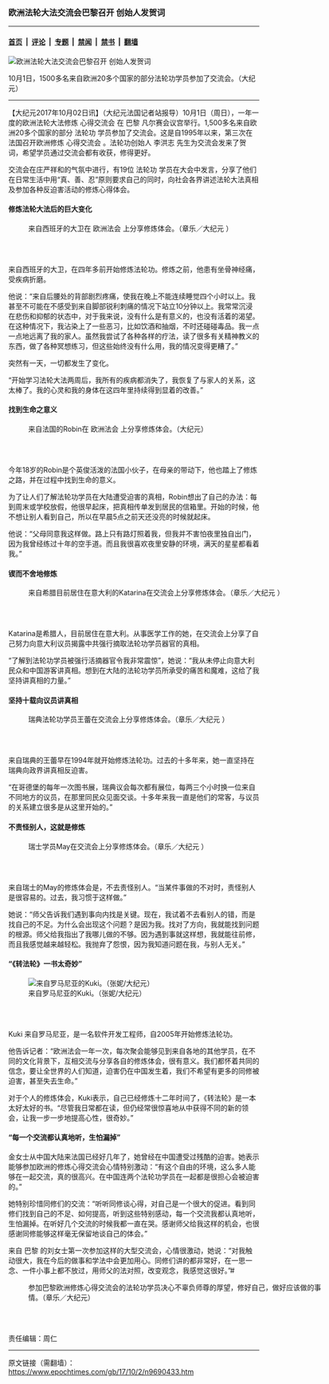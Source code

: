 ### 欧洲法轮大法交流会巴黎召开 创始人发贺词

---

#### [首页](../../../..?n9690433) &nbsp;|&nbsp; [评论](../../../../../epoch-comment?n9690433) &nbsp;|&nbsp; [专题](../../../../../epoch-special?n9690433) &nbsp;|&nbsp; [禁闻](../../../../../epoch-news?n9690433) &nbsp;|&nbsp; [禁书](../../../../../books?n9690433) &nbsp;|&nbsp; [翻墙](https://github.com/gfw-breaker/nogfw/blob/master/README.md?n9690433)


<div><img alt="欧洲法轮大法交流会巴黎召开 创始人发贺词" class="attachment-djy_600_400 size-djy_600_400 wp-post-image" src="https://i.epochtimes.com/assets/uploads/2017/10/9-2017-10-1-eu-fahui-report_01_meitu_1-600x400.jpg"/>
<div class="caption">
 <p>
  10月1日，1500多名来自欧洲20多个国家的部分法轮功学员参加了交流会。（大纪元）
 </p>
</div></div><hr/><div class="post_content" id="artbody" itemprop="articleBody">
 <!-- article content begin -->
 <p>
  【大纪元2017年10月02日讯】（大纪元法国记者站报导）10月1日（周日），一年一度的欧洲法轮大法修炼
  <ok href="https://www.epochtimes.com/gb/tag/%E5%BF%83%E5%BE%97%E4%BA%A4%E6%B5%81%E4%BC%9A.html">
   心得交流会
  </ok>
  在
  <ok href="https://www.epochtimes.com/gb/tag/%E5%B7%B4%E9%BB%8E.html">
   巴黎
  </ok>
  凡尔赛会议宫举行。1,500多名来自欧洲20多个国家的部分
  <ok href="https://www.epochtimes.com/gb/tag/%E6%B3%95%E8%BD%AE%E5%8A%9F.html">
   法轮功
  </ok>
  学员参加了交流会。这是自1995年以来，第三次在法国召开欧洲修炼
  <ok href="https://www.epochtimes.com/gb/tag/%E5%BF%83%E5%BE%97%E4%BA%A4%E6%B5%81%E4%BC%9A.html">
   心得交流会
  </ok>
  。法轮功创始人
  <ok href="https://www.epochtimes.com/gb/tag/%E6%9D%8E%E6%B4%AA%E5%BF%97.html">
   李洪志
  </ok>
  先生为交流会发来了贺词，希望学员通过交流会都有收获，修得更好。
 </p>
 <p>
  交流会在庄严祥和的气氛中进行，有19位
  <ok href="https://www.epochtimes.com/gb/tag/%E6%B3%95%E8%BD%AE%E5%8A%9F.html">
   法轮功
  </ok>
  学员在大会中发言，分享了他们在日常生活中用“真、善、忍”原则要求自己的同时，向社会各界讲述法轮大法真相及参加各种反迫害活动的修炼心得体会。
 </p>
 <h4>
  修炼法轮大法后的巨大变化
 </h4>
 <figure aria-describedby="caption-attachment-9690548" class="wp-caption aligncenter" id="attachment_9690548" style="width: 600px">
  <ok href="https://i.epochtimes.com/assets/uploads/2017/10/1710020324242551.jpg" target="_blank">
   <img alt="" class="size-large wp-image-9690548" src="https://i.epochtimes.com/assets/uploads/2017/10/1710020324242551-600x400.jpg" title=""/>
  </ok>
  <br/><figcaption class="wp-caption-text" id="caption-attachment-9690548">
   来自西班牙的大卫在
   <ok href="https://www.epochtimes.com/gb/tag/%E6%AC%A7%E6%B4%B2%E6%B3%95%E4%BC%9A.html">
    欧洲法会
   </ok>
   上分享修炼体会。（章乐／大纪元 ）
  </figcaption><br/>
 </figure><br/>
 <p>
  来自西班牙的大卫，在四年多前开始修炼法轮功。修炼之前，他患有坐骨神经痛，受疾病折磨。
 </p>
 <p>
  他说：“来自后腰处的背部剧烈疼痛，使我在晚上不能连续睡觉四个小时以上。我甚至不可能在不感受到来自脚部锐利刺痛的情况下站立10分钟以上。我常常沉浸在悲伤和抑郁的状态中，对于我来说，没有什么是有意义的，也没有活着的渴望。在这种情况下，我沾染上了一些恶习，比如饮酒和抽烟，不时还碰碰毒品。我一点一点地远离了我的家人。虽然我尝试了各种各样的疗法，读了很多有关精神教义的东西，做了各种冥想练习，但这些始终没有什么用，我的情况变得更糟了。”
 </p>
 <p>
  突然有一天，一切都发生了变化。
 </p>
 <p>
  “开始学习法轮大法两周后，我所有的疾病都消失了，我恢复了与家人的关系，这太棒了。我的心灵和我的身体在这四年里持续得到显着的改善。”
 </p>
 <h4>
  找到生命之意义
 </h4>
 <figure aria-describedby="caption-attachment-9691674" class="wp-caption aligncenter" id="attachment_9691674" style="width: 600px">
  <ok href="https://i.epochtimes.com/assets/uploads/2017/10/1710020941202551.jpg" target="_blank">
   <img alt="" class="size-large wp-image-9691674" src="https://i.epochtimes.com/assets/uploads/2017/10/1710020941202551-600x400.jpg" title=""/>
  </ok>
  <br/><figcaption class="wp-caption-text" id="caption-attachment-9691674">
   来自法国的Robin在
   <ok href="https://www.epochtimes.com/gb/tag/%E6%AC%A7%E6%B4%B2%E6%B3%95%E4%BC%9A.html">
    欧洲法会
   </ok>
   上分享修炼体会。（大纪元）
  </figcaption><br/>
 </figure><br/>
 <p>
  今年18岁的Robin是个英俊活泼的法国小伙子，在母亲的带动下，他也踏上了修炼之路，并在过程中找到生命的意义。
 </p>
 <p>
  为了让人们了解法轮功学员在大陆遭受迫害的真相，Robin想出了自己的办法：每到周末或学校放假，他很早起床，把真相传单发到居民的信箱里。开始的时候，他不想让别人看到自己，所以在早晨5点之前天还没亮的时候就起床。
 </p>
 <p>
  他说：“父母同意我这样做。路上只有路灯照着我，但我并不害怕夜里独自出门，因为我曾经练过十年的空手道。而且我很喜欢夜里安静的环境，满天的星星都看着我。”
 </p>
 <h4>
  锲而不舍地修炼
 </h4>
 <figure aria-describedby="caption-attachment-9690576" class="wp-caption aligncenter" id="attachment_9690576" style="width: 600px">
  <ok href="https://i.epochtimes.com/assets/uploads/2017/10/1710020325012551.jpg" target="_blank">
   <img alt="" class="size-large wp-image-9690576" src="https://i.epochtimes.com/assets/uploads/2017/10/1710020325012551-600x389.jpg" title=""/>
  </ok>
  <br/><figcaption class="wp-caption-text" id="caption-attachment-9690576">
   来自希腊目前居住在意大利的Katarina在交流会上分享修炼体会。（章乐／大纪元 ）
  </figcaption><br/>
 </figure><br/>
 <p>
  Katarina是希腊人，目前居住在意大利。从事医学工作的她，在交流会上分享了自己努力向意大利议员揭露中共强行摘取法轮功学员器官的真相。
 </p>
 <p>
  “了解到法轮功学员被强行活摘器官令我非常震惊”，她说：“我从未停止向意大利民众和中国游客讲真相。想到在大陆的法轮功学员所承受的痛苦和魔难，这给了我坚持讲真相的力量。”
 </p>
 <h4>
  坚持十载向议员讲真相
 </h4>
 <figure aria-describedby="caption-attachment-9690606" class="wp-caption aligncenter" id="attachment_9690606" style="width: 600px">
  <ok href="https://i.epochtimes.com/assets/uploads/2017/10/1710020405342551.jpg" target="_blank">
   <img alt="" class="size-large wp-image-9690606" src="https://i.epochtimes.com/assets/uploads/2017/10/1710020405342551-600x400.jpg" title=""/>
  </ok>
  <br/><figcaption class="wp-caption-text" id="caption-attachment-9690606">
   瑞典法轮功学员王蕾在交流会上分享修炼体会。（章乐／大纪元 ）
  </figcaption><br/>
 </figure><br/>
 <p>
  来自瑞典的王蕾早在1994年就开始修炼法轮功。过去的十多年来，她一直坚持在瑞典向政界讲真相反迫害。
 </p>
 <p>
  “在哥德堡的每年一次图书展，瑞典议会每次都有展位，每两三个小时换一位来自不同地方的议员，在那里同民众见面交谈。十多年来我一直是他们的常客，与议员的关系建立很多是从这里开始的。”
 </p>
 <h4>
  不责怪别人，这就是修炼
 </h4>
 <figure aria-describedby="caption-attachment-9690581" class="wp-caption aligncenter" id="attachment_9690581" style="width: 600px">
  <ok href="https://i.epochtimes.com/assets/uploads/2017/10/1710020324122551.jpg" target="_blank">
   <img alt="" class="size-large wp-image-9690581" src="https://i.epochtimes.com/assets/uploads/2017/10/1710020324122551-600x400.jpg" title=""/>
  </ok>
  <br/><figcaption class="wp-caption-text" id="caption-attachment-9690581">
   瑞士学员May在交流会上分享修炼体会。（章乐／大纪元 ）
  </figcaption><br/>
 </figure><br/>
 <p>
  来自瑞士的May的修炼体会是，不去责怪别人。“当某件事做的不对时，责怪别人是很容易的。过去，我习惯于这样做。”
 </p>
 <p>
  她说：“师父告诉我们遇到事向内找是关键。现在，我试着不去看别人的错，而是找自己的不足。为什么会出现这个问题？是因为我。找对了方向，我就能找到问题的根源。师父给我指出了我哪儿做的不够。因为遇到事就这样想，我就能往前修，而且我感觉越来越轻松。我抛弃了怨恨，因为我知道问题在我，与别人无关。”
 </p>
 <h4>
  “《转法轮》一书太奇妙”
 </h4>
 <figure aria-describedby="caption-attachment-9696731" class="wp-caption aligncenter" id="attachment_9696731" style="width: 600px">
  <ok href="https://i.epochtimes.com/assets/uploads/2017/10/P1030623-Large.jpg" target="_blank">
   <img alt="来自罗马尼亚的Kuki。（张妮/大纪元）" class="size-large wp-image-9696731" src="https://i.epochtimes.com/assets/uploads/2017/10/P1030623-Large-600x400.jpg"/>
  </ok>
  <br/><figcaption class="wp-caption-text" id="caption-attachment-9696731">
   来自罗马尼亚的Kuki。（张妮/大纪元）
  </figcaption><br/>
 </figure><br/>
 <p>
  Kuki 来自罗马尼亚，是一名软件开发工程师，自2005年开始修炼法轮功。
 </p>
 <p>
  他告诉记者：“欧洲法会一年一次，每次聚会能够见到来自各地的其他学员，在不同的文化背景下，互相交流与分享各自的修炼体会，很有意义。我们都怀着共同的信念，要让全世界的人们知道，迫害仍在中国发生着，我们不希望有更多的同修被迫害，甚至失去生命。”
 </p>
 <p>
  对于个人的修炼体会，Kuki表示，自己已经修炼十二年时间了，《转法轮》是一本太好太好的书。“尽管我日常都在读，但仍经常很惊喜地从中获得不同的新的领会，让我一步一步地提高心性，很奇妙。”
 </p>
 <h4>
  “每一个交流都认真地听，生怕漏掉”
 </h4>
 <p>
  金女士从中国大陆来法国已经好几年了，她曾经在中国遭受过残酷的迫害。她表示能够参加欧洲的修炼心得交流会心情特别激动：“有这个自由的环境，这么多人能够在一起交流，真的很高兴。在中国连两个法轮功学员在一起都是很担心会被迫害的。”
 </p>
 <p>
  她特别珍惜同修们的交流：“听听同修谈心得，对自己是一个很大的促进。看到同修们找到自己的不足、如何提高，听到这些特别感动，每一个交流我都认真地听，生怕漏掉。在听好几个交流的时候我都一直在哭。感谢师父给我这样的机会，也很感谢同修能够这样毫无保留地谈自己的体会。”
 </p>
 <p>
  来自
  <ok href="https://www.epochtimes.com/gb/tag/%E5%B7%B4%E9%BB%8E.html">
   巴黎
  </ok>
  的刘女士第一次参加这样的大型交流会，心情很激动，她说：“对我触动很大，我在今后的做事和学法中会更加用心。同修们讲的都非常好，在一思一念、一件小事上都不放过，用师父的法对照，改变观念，我感觉这很好。”#
 </p>
 <figure aria-describedby="caption-attachment-9690716" class="wp-caption aligncenter" id="attachment_9690716" style="width: 600px">
  <ok href="https://i.epochtimes.com/assets/uploads/2017/10/1710020444332551.jpg" target="_blank">
   <img alt="" class="size-large wp-image-9690716" src="https://i.epochtimes.com/assets/uploads/2017/10/1710020444332551-600x400.jpg" title=""/>
  </ok>
  <br/><figcaption class="wp-caption-text" id="caption-attachment-9690716">
   参加巴黎欧洲修炼心得交流会的法轮功学员决心不辜负师尊的厚望，修好自己，做好应该做的事情。（章乐／大纪元）
  </figcaption><br/>
 </figure><br/>
 <p>
  责任编辑：周仁
 </p>
 <!-- article content end -->
 <div id="below_article_ad">
 </div>
</div>


---

原文链接（需翻墙）：https://www.epochtimes.com/gb/17/10/2/n9690433.htm